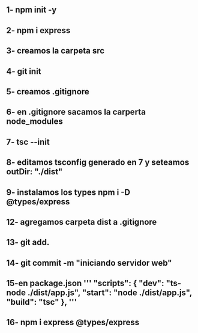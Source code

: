 ## 1- npm init -y
## 2- npm i express 
## 3- creamos la carpeta src
## 4- git init
## 5- creamos .gitignore
## 6- en .gitignore sacamos la carperta node_modules
## 7- tsc --init
## 8- editamos tsconfig generado en 7 y seteamos outDir: "./dist"
## 9- instalamos los types npm i -D @types/express 
## 12- agregamos carpeta dist a .gitignore
## 13- git add.
## 14- git commit -m "iniciando servidor web"
## 15-en package.json ''' "scripts": { "dev": "ts-node ./dist/app.js", "start": "node ./dist/app.js", "build": "tsc" }, '''
## 16- npm i express @types/express